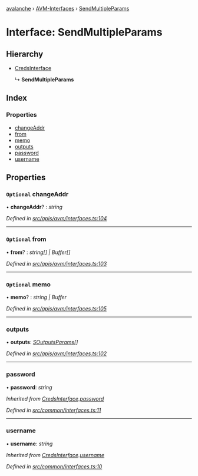 [avalanche](../README.md) › [AVM-Interfaces](../modules/avm_interfaces.md) › [SendMultipleParams](avm_interfaces.sendmultipleparams.md)

# Interface: SendMultipleParams

## Hierarchy

* [CredsInterface](common_interfaces.credsinterface.md)

  ↳ **SendMultipleParams**

## Index

### Properties

* [changeAddr](avm_interfaces.sendmultipleparams.md#optional-changeaddr)
* [from](avm_interfaces.sendmultipleparams.md#optional-from)
* [memo](avm_interfaces.sendmultipleparams.md#optional-memo)
* [outputs](avm_interfaces.sendmultipleparams.md#outputs)
* [password](avm_interfaces.sendmultipleparams.md#password)
* [username](avm_interfaces.sendmultipleparams.md#username)

## Properties

### `Optional` changeAddr

• **changeAddr**? : *string*

*Defined in [src/apis/avm/interfaces.ts:104](https://github.com/ava-labs/avalanchejs/blob/fa4a637/src/apis/avm/interfaces.ts#L104)*

___

### `Optional` from

• **from**? : *string[] | Buffer[]*

*Defined in [src/apis/avm/interfaces.ts:103](https://github.com/ava-labs/avalanchejs/blob/fa4a637/src/apis/avm/interfaces.ts#L103)*

___

### `Optional` memo

• **memo**? : *string | Buffer*

*Defined in [src/apis/avm/interfaces.ts:105](https://github.com/ava-labs/avalanchejs/blob/fa4a637/src/apis/avm/interfaces.ts#L105)*

___

###  outputs

• **outputs**: *[SOutputsParams](avm_interfaces.soutputsparams.md)[]*

*Defined in [src/apis/avm/interfaces.ts:102](https://github.com/ava-labs/avalanchejs/blob/fa4a637/src/apis/avm/interfaces.ts#L102)*

___

###  password

• **password**: *string*

*Inherited from [CredsInterface](common_interfaces.credsinterface.md).[password](common_interfaces.credsinterface.md#password)*

*Defined in [src/common/interfaces.ts:11](https://github.com/ava-labs/avalanchejs/blob/fa4a637/src/common/interfaces.ts#L11)*

___

###  username

• **username**: *string*

*Inherited from [CredsInterface](common_interfaces.credsinterface.md).[username](common_interfaces.credsinterface.md#username)*

*Defined in [src/common/interfaces.ts:10](https://github.com/ava-labs/avalanchejs/blob/fa4a637/src/common/interfaces.ts#L10)*
